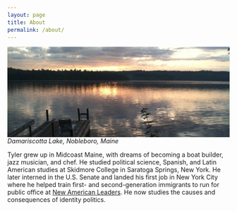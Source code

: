 ```yaml
---
layout: page
title: About
permalink: /about/
---
```


<div>
  <img src="/photos/dock.jpg" align="left" padding="10px" />
</div>  

*Damariscotta Lake, Nobleboro, Maine*

Tyler grew up in Midcoast Maine, with dreams of becoming a boat builder, jazz musician, and chef. He studied political science, Spanish, and Latin American studies at Skidmore College in Saratoga Springs, New York. He later interned in the U.S. Senate and landed his first job in New York City where he helped train first- and second-generation immigrants to run for public office at [New American Leaders](http://www.newamericanleaders.org/). He now studies the causes and consequences of identity politics. 
